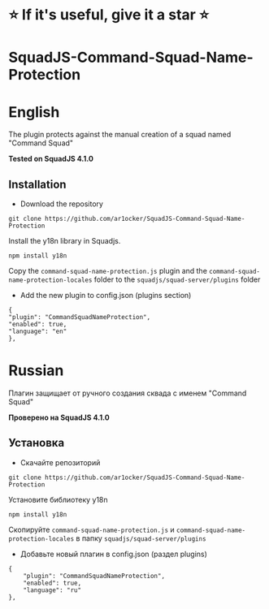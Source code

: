 # ⭐ If it's useful, give it a star ⭐
# SquadJS-Command-Squad-Name-Protection

# English

The plugin protects against the manual creation of a squad named "Command Squad"

**Tested on SquadJS 4.1.0**

## Installation 

- Download the repository 

```
git clone https://github.com/ar1ocker/SquadJS-Command-Squad-Name-Protection
```

Install the y18n library in Squadjs.

```
npm install y18n
```

Copy the `command-squad-name-protection.js` plugin and the `command-squad-name-protection-locales` folder to the `squadjs/squad-server/plugins` folder

- Add the new plugin to config.json (plugins section)

```
{
"plugin": "CommandSquadNameProtection",
"enabled": true,
"language": "en"
},
```

# Russian

Плагин защищает от ручного создания сквада с именем "Command Squad"

**Проверено на SquadJS 4.1.0**

## Установка

- Скачайте репозиторий

```
git clone https://github.com/ar1ocker/SquadJS-Command-Squad-Name-Protection
```

Установите библиотеку y18n

```
npm install y18n
```

Скопируйте `command-squad-name-protection.js` и `command-squad-name-protection-locales` в папку `squadjs/squad-server/plugins`

- Добавьте новый плагин в config.json (раздел plugins)

```
{
    "plugin": "CommandSquadNameProtection",
    "enabled": true,
    "language": "ru"
},
```
